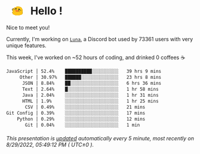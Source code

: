<h1>   <img src="./spoinky.gif" style="vertical-align:middle;" width="30px">   Hello ! </h1>

Nice to meet you!

Currently, I'm working on <a href='https://github.com/Asgarrrr/Luna'>`Luna`</a>, a Discord bot used by 73361 users with very unique features.

This week, I've worked on ~52 hours of coding, and drinked 0 coffees ☕

```
JavaScript │ 52.4%    ██████████░░░░░░░░░░   39 hrs 9 mins
     Other │ 30.97%   ██████░░░░░░░░░░░░░░   23 hrs 8 mins
      JSON │ 8.84%    ██░░░░░░░░░░░░░░░░░░   6 hrs 36 mins
      Text │ 2.64%    █░░░░░░░░░░░░░░░░░░░   1 hr 58 mins
      Java │ 2.04%    ░░░░░░░░░░░░░░░░░░░░   1 hr 31 mins
      HTML │ 1.9%     ░░░░░░░░░░░░░░░░░░░░   1 hr 25 mins
       CSV │ 0.49%    ░░░░░░░░░░░░░░░░░░░░   21 mins
Git Config │ 0.39%    ░░░░░░░░░░░░░░░░░░░░   17 mins
    Python │ 0.29%    ░░░░░░░░░░░░░░░░░░░░   12 mins
       Git │ 0.04%    ░░░░░░░░░░░░░░░░░░░░   1 min
```

###### This presentation is [updated](https://github.com/Asgarrrr) automatically every 5 minute, most recently on 8/29/2022, 05:49:12 PM ( UTC±0 ).